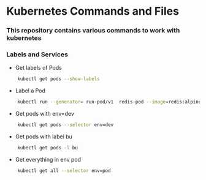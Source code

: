 # Kubernetes Commands and Files

### This repository contains various commands to work with kubernetes

### Labels and Services

- Get labels of Pods

```sh
    kubectl get pods --show-labels
```
- Label a  Pod

```sh
    kubectl run --generator= run-pod/v1  redis-pod --image=redis:alpine  -l tier=db
```
- Get pods with env=dev

```sh
    kubectl get pods --selector env=dev
```

- Get pods with label bu

```sh
    kubectl get pods -l bu
```

- Get everything in env pod

```sh
    kubectl get all --selector env=pod
```